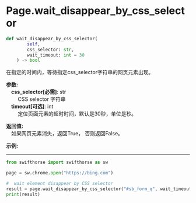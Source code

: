 
# Page.wait_disappear_by_css_selector
```python
def wait_disappear_by_css_selector(
        self,
        css_selector: str,
        wait_timeout: int = 30
    ) -> bool
```  

在指定的时间内，等待指定css_selector字符串的网页元素出现。

**参数:**  
    &emsp;**css_selector[必需]**: str     
        &emsp;&emsp; CSS selector 字符串   
    &emsp;**timeout[可选]**: int  
        &emsp;&emsp; 定位页面元素的超时时间，默认是30秒，单位是秒。  

**返回值:**  
    &emsp;如果网页元素消失，返回True， 否则返回False。 

**示例:**
***
```python
from swifthorse import swifthorse as sw

page = sw.chrome.open("https://bing.com")

#  wait element disappear by CSS selector
result = page.wait_disappear_by_css_selector("#sb_form_q", wait_timeout=5)
print(result)

```
